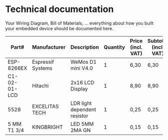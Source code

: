 # Technical documentation

Your Wiring Diagram, Bill of Materials, ... everything about how you built your embedded device should be documented here.


| **Part#**    | **Manufacturer**       | **Description**          | **Quantity** | **Price (incl. VAT)** | **Subtotal (incl. VAT)** | **Example url**                                                             |
|--------------|------------------------|--------------------------|--------------|-----------------------|--------------------------|-----------------------------------------------------------------------------|
| ESP-8266EX   | Espressif Systems      | WeMos D1 mini V4.0       | 1            | 6,30                  | 6,30                     | https://opencircuit.nl/product/wemos-d1-mini-v4.0-wifi-module               |
 | C1-02-01-LCD | Hitachi                | 2x16 LCD Display         | 1            | 8,90                  | 8,90                     | https://www.leds-buy.nl/componenten/displays/lcd-displays/2x16-lcd-display  |
 | 5528         | EXCELITAS TECH         | LDR light dependent resistor | 1            | 0,25                  | 0,25                     | https://www.hobbyelectronica.nl/product/ldr-light-dependent-resistor/ |
 | 5 MM T1 3/4  | KINGBRIGHT | LED 5MM 2MA GN                    | 1            | 0,15                  | 0,15                     | https://www.reichelt.nl/nl/nl/led-5-mm-gekleurd-3-2-mcd-laagvermogen-groen-led-5mm-2ma-gn-p21625.html?PROVID=2809&gad_source=1&gclid=Cj0KCQjwncWvBhD_ARIsAEb2HW9FZjfCsen7l3jQZWbesbOsnBqB1ovnom8DPjzlEgniSZ0krAV3FjoaAoseEALw_wcB |